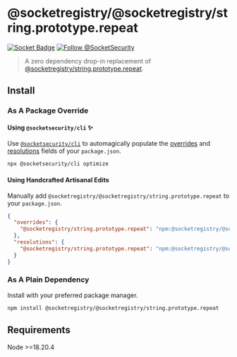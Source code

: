 # @socketregistry/@socketregistry/string.prototype.repeat

[![Socket Badge](https://socket.dev/api/badge/npm/package/@socketregistry/@socketregistry/string.prototype.repeat)](https://socket.dev/npm/package/@socketregistry/@socketregistry/string.prototype.repeat)
[![Follow @SocketSecurity](https://img.shields.io/twitter/follow/SocketSecurity?style=social)](https://twitter.com/SocketSecurity)

> A zero dependency drop-in replacement of
> [@socketregistry/string.prototype.repeat](https://www.npmjs.com/package/@socketregistry/string.prototype.repeat).

## Install

### As A Package Override

#### Using `@socketsecurity/cli` :sparkles:

Use [`@socketsecurity/cli`](https://www.npmjs.com/package/@socketsecurity/cli)
to automagically populate the
[overrides](https://docs.npmjs.com/cli/v9/configuring-npm/package-json#overrides)
and [resolutions](https://yarnpkg.com/configuration/manifest#resolutions) fields
of your `package.json`.

```sh
npx @socketsecurity/cli optimize
```

#### Using Handcrafted Artisanal Edits

Manually add `@socketregistry/@socketregistry/string.prototype.repeat` to your
`package.json`.

```json
{
  "overrides": {
    "@socketregistry/string.prototype.repeat": "npm:@socketregistry/@socketregistry/string.prototype.repeat@^1"
  },
  "resolutions": {
    "@socketregistry/string.prototype.repeat": "npm:@socketregistry/@socketregistry/string.prototype.repeat@^1"
  }
}
```

### As A Plain Dependency

Install with your preferred package manager.

```sh
npm install @socketregistry/@socketregistry/string.prototype.repeat
```

## Requirements

Node &gt;=18.20.4
